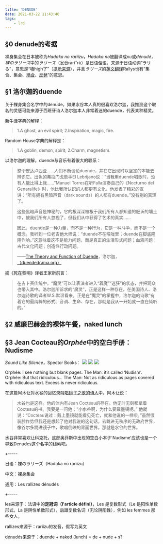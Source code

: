 ```yaml
---
title: 'DENUDE'
date: 2021-03-22 11:43:46
tags:
    - lrd
---
```

## §0 denude的考据

裸身集会在日本被称为*Hadaka no rariizu*，*Hadaka no*被翻译成*nu*或*dénudé*，*裸のラリーズ*中的*ラリーズ*（发音ràríꜜrù）是日语俚语，来源于日语动词“ラリる”，意思是“嗑high了”（[提示来源](https://fleurmach.com/2016/03/27/les-rallizes-denudes/)），并且*ラリーズ*的[英文翻译](https://en.bab.la/dictionary/japanese-english/%E3%83%A9%E3%83%AA%E3%83%BC)Rallys也有“集合、集会、[鳩合](https://en.bab.la/dictionary/japanese-english/鳩合)、[反発](https://en.bab.la/dictionary/japanese-english/反発)”的意思。

## §1 洛尔迦的duende
关于裸身集会名字中的denude，如果水谷本人真的很喜欢洛尔迦，我推测这个取名的灵感可能来源于西班牙诗人洛尔迦本人非常着迷的duende，代表某种精灵。

新牛津字典的解释：

> 1.A ghost, an evil spirit; 2.Inspiration, magic, fire.  

Random House字典的解释是：
> 1.A goblin, demon, spirit; 2.Charm, magnetism.

以洛尔迦的理解，duende与音乐有着很大的联系：

> 整个安达卢西亚......人们不断谈论duende，并在它出现时以坚定的本能去辨识它。出色的弗拉门戈歌手El Lebrijano说：“当我用duende唱歌时，没有人能比得上我......”Manuel Torres在听Falla演奏自己的《Nocturno del Genaralife》时，他比我所认识的人都更有文化，他发表了精彩的宣讲：“所有拥有黑暗声音（dark sounds）的人都有duende。”没有别的真理了。
>
> 这些黑暗声音是神秘的，它的根深深植根于我们所有人都知道的肥沃的壤土中，被我们所有人忽视了，但我们从中获得了艺术的真实......
>
> 因此，duende是一种力量，而不是一种行为，它是一种斗争，而不是一个概念。我听到一位老吉他大师说：“duende不在喉咙里；duende在脚底隆隆作响。”这意味着这不是能力问题，而是真正的生活形式问题；血液问题；古代文化问题；创造性行动问题。
>
> ——[The Theory and Function of Duende](https://www.poetryintranslation.com/PITBR/Spanish/LorcaDuende.php)，洛尔迦，[（duendedrama.org）](https://www.duendedrama.org/about-duende/)

摘《死在黎明》译者王家新前言：

> 在吉卜赛传统中，“魔灵”可以让表演者进入“着魔”“迷狂”的状态，并把观众也带入其中。洛尔迦所诉求的“魔灵”，正是这样一种存在。在美国诗人、洛尔迦诗歌的译者W.S.默温看来，正是在“魔灵”的掌握中，洛尔迦的诗歌“有着它的最纯粹的形式、音调、生命、存在，那就是我从一开始就一直在倾听的。”


## §2 威廉巴赫金的裸体午餐，naked lunch

## §3 Jean Cocteau的*Orphée*中的空白手册：Nudisme
*Sound Like Silence*，Spector Books：
![](orphee1.png)
![](orphee2.png)
![](orphee3.png)

Orphée: I see nothing but blank pages. 
The Man: it’s called ‘Nudism’. 
Orphée: But that ridiculous... 
The Man: Not as ridiculous as pages covered with ridiculous text. Excess is never ridiculous. 

在这篇阿木让对水谷的回忆录[吟唱镜子之歌的诗人](https://mp.weixin.qq.com/s/M4xgkqcr1V_AGxAKS2l_Gg)中，阿木让说：
> 水谷也是这样。他的体内有Jean Cocteau的存在。他无时无刻都拿着Cocteau的书。我要是一问他：“小水谷啊，为什么要戴墨镜呢。” 他就说：“Cocteau说过：戴上墨镜就能看见死亡，就和他说的一样呗。”虽然很装腔作势但我还是想起了他对我说的这句话。去跳进无秩序的无政府世界，像谷尔多跳进镜子中，歌唱倒映的背面世界，那就是水谷的世界。

水谷非常喜欢让科克托，这部奥菲斯中出现的空白小本子'Nudisme'应该也是一个导致Denudes这个名字的线索吧。

+-----

日语：裸のラリーズ（Hadaka no rariizu）

中文：裸身集会

通用：Les rallizes dénudés

+-----

les来源于：法语中的**定冠词（l'article défini）**，Les 是复数形式（Le 是阳性单数形式，La 是阴性单数形式），后跟复数名词（无论阴阳性），例如 les femmes 那些女人。

rallizes来源于：rariizu的发音，假写为英文

dénudés来源于：duende + naked (lunch) = de + nude + s?